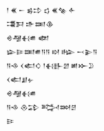 <div class='block'>
<div class='line'>𒁹 𒌍 𒀸 𒌗𒄞 𒌓 𒌍𒆚 𒅆</div>
<div class='line'>𒃮𒁕 𒈥𒌅𒆠</div>
<div class='line'>𒄴𒆷𒈬𒌑 𒅥</div>
<div class='line'>𒇽𒄿𒌅𒌑𒀀𒀀 𒊭 𒈗 𒁁𒉌𒀀</div>
<div class='line'>𒀀𒈾 𒌋𒅗𒄭 𒁹𒈬𒃲𒇻 𒅖𒁍𒊒</div>
<div class='line'>𒌋𒅗𒋗𒉡</div>
<div class='line'>𒄴𒆷𒈬𒌑</div>
<div class='line'>𒀀𒈾 𒊮𒁉 𒅋𒇷𒆪</div>
<div class='line'>𒄿</div>
</div>